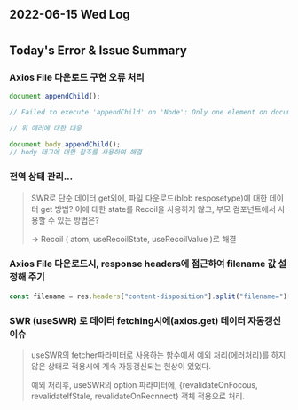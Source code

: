 ## 2022-06-15 Wed Log

#

## Today's Error & Issue Summary

### Axios File 다운로드 구현 오류 처리

```javascript
document.appendChild();

// Failed to execute 'appendChild' on 'Node': Only one element on document allowed

// 위 에러에 대한 대응

document.body.appendChild();
// body 태그에 대한 참조를 사용하여 해결
```

### 전역 상태 관리...

> SWR로 단순 데이터 get외에, 파일 다운로드(blob resposetype)에 대한 데이터 get 방법?
> 이에 대한 state를 Recoil을 사용하지 않고, 부모 컴포넌트에서 사용할 수 있는 방법은?
>
> -> Recoil ( atom, useRecoilState, useRecoilValue )로 해결

### Axios File 다운로드시, response headers에 접근하여 filename 값 설정해 주기

```javascript
const filename = res.headers["content-disposition"].split("filename=")[1];
```

### SWR (useSWR) 로 데이터 fetching시에(axios.get) 데이터 자동갱신 이슈

> useSWR의 fetcher파라미터로 사용하는 함수에서 예외 처리(에러처리)를 하지 않은 상태로 적용시에 계속 자동갱신되는 현상이 있었다.
>
> 예외 처리후, useSWR의 option 파라미터에, {revalidateOnFocous, revalidateIfStale, revalidateOnRecnnect} 객체 적용으로 처리.

#

<!-- ## Today's Develope List -->
